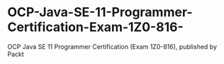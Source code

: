 # OCP-Java-SE-11-Programmer-Certification-Exam-1Z0-816-
OCP Java SE 11 Programmer Certification (Exam 1Z0-816), published by Packt
